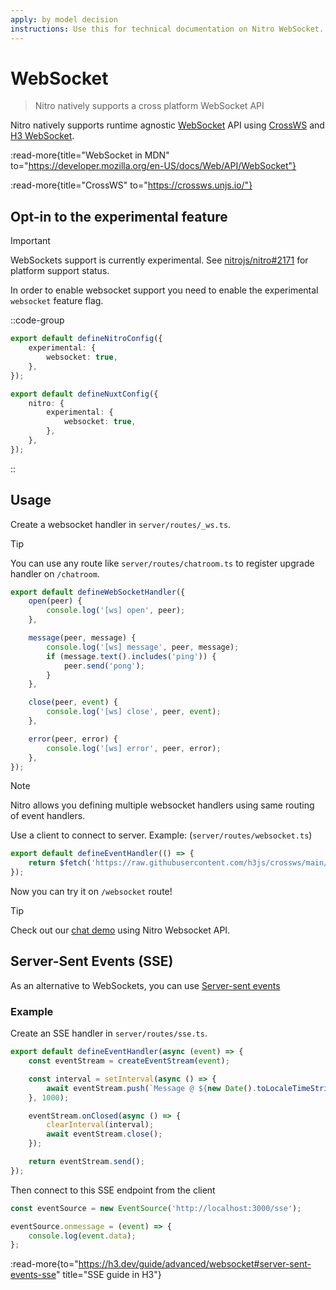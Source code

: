 ```yaml
---
apply: by model decision
instructions: Use this for technical documentation on Nitro WebSocket.
---
```


# WebSocket

> Nitro natively supports a cross platform WebSocket API

Nitro natively supports runtime agnostic [WebSocket](https://developer.mozilla.org/en-US/docs/Web/API/WebSocket) API using [CrossWS](https://crossws.h3.dev/) and [H3 WebSocket](https://h3.dev/guide/advanced/websocket).

:read-more{title="WebSocket in MDN" to="https://developer.mozilla.org/en-US/docs/Web/API/WebSocket"}

:read-more{title="CrossWS" to="https://crossws.unjs.io/"}

## Opt-in to the experimental feature

> [!IMPORTANT]
> WebSockets support is currently experimental. See [nitrojs/nitro#2171](https://github.com/nitrojs/nitro/issues/2171) for platform support status.

In order to enable websocket support you need to enable the experimental `websocket` feature flag.

::code-group

```ts [nitro.config.ts]
export default defineNitroConfig({
	experimental: {
		websocket: true,
	},
});
```

```ts [nuxt.config.ts]
export default defineNuxtConfig({
	nitro: {
		experimental: {
			websocket: true,
		},
	},
});
```

::

## Usage

Create a websocket handler in `server/routes/_ws.ts`.

> [!TIP]
> You can use any route like `server/routes/chatroom.ts` to register upgrade handler on `/chatroom`.

<!-- automd-disabled:file code src="../../examples/websocket/routes/_ws.ts" -->

```ts [server/routes/_ws.ts]
export default defineWebSocketHandler({
	open(peer) {
		console.log('[ws] open', peer);
	},

	message(peer, message) {
		console.log('[ws] message', peer, message);
		if (message.text().includes('ping')) {
			peer.send('pong');
		}
	},

	close(peer, event) {
		console.log('[ws] close', peer, event);
	},

	error(peer, error) {
		console.log('[ws] error', peer, error);
	},
});
```

<!-- /automd -->

> [!NOTE]
> Nitro allows you defining multiple websocket handlers using same routing of event handlers.

Use a client to connect to server. Example: (`server/routes/websocket.ts`)

<!-- automd-disabled:file code src="../../examples/websocket/routes/index.ts" -->

```ts [index.ts]
export default defineEventHandler(() => {
	return $fetch('https://raw.githubusercontent.com/h3js/crossws/main/examples/h3/public/index.html');
});
```

<!-- /automd -->

Now you can try it on `/websocket` route!

> [!TIP]
> Check out our [chat demo](https://nuxt-chat.pi0.io/) using Nitro Websocket API.

## Server-Sent Events (SSE)

As an alternative to WebSockets, you can use [Server-sent events](https://developer.mozilla.org/en-US/docs/Web/API/Server-sent_events)

### Example

Create an SSE handler in `server/routes/sse.ts`.

```ts [server/routes/sse.ts]
export default defineEventHandler(async (event) => {
	const eventStream = createEventStream(event);

	const interval = setInterval(async () => {
		await eventStream.push(`Message @ ${new Date().toLocaleTimeString()}`);
	}, 1000);

	eventStream.onClosed(async () => {
		clearInterval(interval);
		await eventStream.close();
	});

	return eventStream.send();
});
```

Then connect to this SSE endpoint from the client

```ts
const eventSource = new EventSource('http://localhost:3000/sse');

eventSource.onmessage = (event) => {
	console.log(event.data);
};
```

:read-more{to="https://h3.dev/guide/advanced/websocket#server-sent-events-sse" title="SSE guide in H3"}
